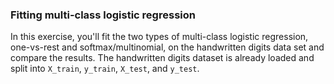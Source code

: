 ### Fitting multi-class logistic regression

In this exercise, you'll fit the two types of multi-class logistic regression, one-vs-rest and softmax/multinomial, on the handwritten digits data set and compare the results. The handwritten digits dataset is already loaded and split into `X_train`, `y_train`, `X_test`, and `y_test`.
